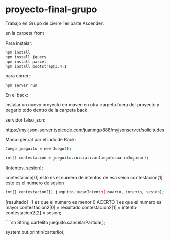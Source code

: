 # proyecto-final-grupo
Trabajo en Grupo de cierre 1er parte Ascender.


en la carpeta front

Para instalar:

```sh
npm install 
npm install jquery
npm install parcel
npm install bootstrap@3.4.1
```


para correr:

```sh
npm server run
```


En el back:

instalar un nuevo proyecto en maven en otra carpeta fuera del proyecto y pegarlo todo dentro de la carpeta back


servidor falso json:

https://my-json-server.typicode.com/juanmgp888/myjsonserver/solicitudes


Marco genral par el lado de Back:


```sh
Juego jueguito = new Juego();

int[] contestacion = jueguito.inicializarJuego(usuarioJugador);
```

[intentos, sesion];

contestacion[0] esto es el numero de intentos de esa seion 
contestacion[1] esto es el numero de sesion

```sh
int[] contestacion2[] jueguito.jugarIntento(usuario, intento, sesion);
````

[resultado] -1 es que el numero es menor 
             0 ACERTÓ
             1 es que el numero es mayor
contestacion2[0] = resultado
contestacion2[1] = intento
contestacion2[2] = sesion;

´´´´sh
String cartelito jueguito.cancelarPartida();

system.out.println(carterlio);
````
